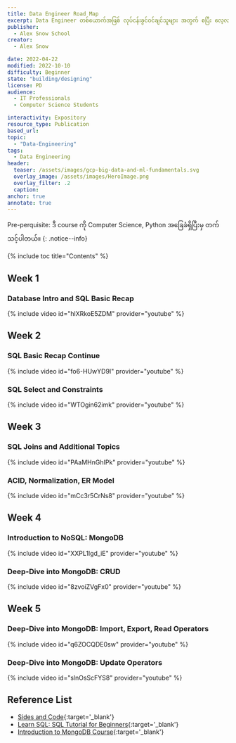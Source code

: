 ```yaml
---
title: Data Engineer Road Map
excerpt: Data Engineer တစ်ယောက်အဖြစ် လုပ်ငန်းခွင်ဝင်ချင်သူများ အတွက် စပြီး လေ့လာသင့်တဲ့ course ပဲဖြစ်ပါတယ်။
publisher:
  - Alex Snow School
creator:
  - Alex Snow

date: 2022-04-22
modified: 2022-10-10
difficulty: Beginner
state: "building/designing"
license: PD
audience:
  - IT Professionals
  - Computer Science Students

interactivity: Expository
resource_type: Publication
based_url:
topic:
  - "Data-Engineering"
tags:
  - Data Engineering
header:
  teaser: /assets/images/gcp-big-data-and-ml-fundamentals.svg
  overlay_image: /assets/images/HeroImage.png
  overlay_filter: .2
  caption:
anchor: true
annotate: true
---
```


Pre-perquisite: ဒီ course ကို Computer Science, Python အခြေခံရှိပြီးမှ တက်သင့်ပါတယ်။
{: .notice--info}

{% include toc title="Contents" %}

## Week 1

### Database Intro and SQL Basic Recap

{% include video id="hlXRkoE5ZDM" provider="youtube" %}

## Week 2

### SQL Basic Recap Continue

{% include video id="fo6-HUwYD9I" provider="youtube" %}

### SQL Select and Constraints

{% include video id="WTOgin62imk" provider="youtube" %}

## Week 3

### SQL Joins and Additional Topics

{% include video id="PAaMHnGhIPk" provider="youtube" %}

### ACID, Normalization, ER Model

{% include video id="mCc3r5CrNs8" provider="youtube" %}

## Week 4

### Introduction to NoSQL: MongoDB

{% include video id="XXPL1lgd_iE" provider="youtube" %}

### Deep-Dive into MongoDB: CRUD

{% include video id="8zvoiZVgFx0" provider="youtube" %}

## Week 5

### Deep-Dive into MongoDB: Import, Export, Read Operators

{% include video id="q6ZOCQDE0sw" provider="youtube" %}

### Deep-Dive into MongoDB: Update Operators

{% include video id="slnOsScFYS8" provider="youtube" %}

## Reference List

- [Sides and Code](https://drive.google.com/drive/folders/180t-v3pXZKM1SjwlmbN0Pjoo14nO54Zc?usp=sharing){:target='\_blank'}
- [Learn SQL: SQL Tutorial for Beginners](https://www.programiz.com/sql){:target='\_blank'}
- [Introduction to MongoDB Course](https://drive.google.com/drive/folders/1Jv9el6-Yx7emk09qMW67xTg3d972fNlC){:target='\_blank'}
